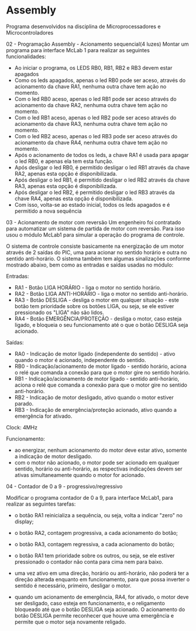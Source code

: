 # Assembly
Programa desenvolvidos na disciplina de Microprocessadores e Microcontroladores

02 - Programação Assembly - Acionamento sequencial(4 luzes)
Montar um programa para interface McLab 1 para realizar as seguintes funcionalidades:
- Ao iniciar o programa, os LEDS RB0, RB1, RB2 e RB3 devem estar apagados
- Como os leds apagados, apenas o led RB0 pode ser aceso, através do acionamento da chave RA1, nenhuma outra chave tem ação no momento.
- Com o led RB0 aceso, apenas o led RB1 pode ser aceso através do acionamento da chave RA2, nenhuma outra chave tem ação no momento.
- Com o led RB1 aceso, apenas o led RB2 pode ser aceso através do acionamento da chave RA3, nenhuma outra chave tem ação no momento.
- Com o led RB2 aceso, apenas o led RB3 pode ser aceso através do acionamento da chave RA4, nenhuma outra chave tem ação no momento.
- Após o acionamento de todos os leds, a chave RA1 é usada para apagar o led RB0, e apenas ela tem esta função.
- Após desligar o led RB0, é permitido desligar o led RB1 através da chave RA2, apenas esta opção é disponibilizada.
- Após desligar o led RB1, é permitido desligar o led RB2 através da chave RA3, apenas esta opção é disponibilizada.
- Após desligar o led RB2, é permitido desligar o led RB3 através da chave RA4, apenas esta opção é disponibilizada.
- Com isso, volta-se ao estado inicial, todos os leds apagados e é permitido a nova sequência

03 - Acionamento de motor com reversão
Um engenheiro foi contratado para automatizar um sistema de partida de motor com reversão. Para isso usou o módulo McLab1 para simular a operação do programa de controle.

O sistema de controle consiste basicamente na energização de um motor através de 2 saídas do PIC, uma para acionar no sentido horário e outra no sentido anti-horário. O sistema também tem algumas sinalizações conforme mostrado abaixo, bem como as entradas e saídas usadas no módulo:

Entradas:
- RA1 - Botão LIGA HORÁRIO - liga o motor no sentido horário.
- RA2 - Botão LIGA ANTI-HORÁRIO - liga o motor no sentido anti-horário.
- RA3 - Botão DESLIGA - desliga o motor em qualquer situação - este botão tem prioridade sobre os botões LIGA, ou seja, se ele estiver pressionado os "LIGA" não são lidos.
- RA4 - Botão EMERGÊNCIA/PROTEÇÃO - desliga o motor, caso esteja ligado, e bloqueia o seu funcionamento até o que o botão DESLIGA seja acionado.

Saídas:
- RA0 - Indicação de motor ligado (independente do sentido) - ativo quando o motor é acionado, independente do sentido.
- RB0 - Indicação/acionamento de motor ligado - sentido horário, aciona o relé que comanda a conexão para que o motor gire no sentido horário.
- RB1 - Indicação/acionamento de motor ligado - sentido anti-horário, aciona o relé que comanda a conexão para que o motor gire no sentido anti-horário.
- RB2 - Indicação de motor desligado, ativo quando o motor estiver parado.
- RB3 - Indicação de emergência/proteção acionado, ativo quando a emergência for ativado.

Clock: 4MHz

Funcionamento:
- ao energizar, nenhum acionamento do motor deve estar ativo, somente a indicação de motor desligado.
- com o motor não acionado, o motor pode ser acionado em qualquer sentido, horário ou anti-horário, as respectivas indicações devem ser ativas simultaneamente quando o motor for acionado.


04 - Contador de 0 a 9 - progressivo/regressivo 

Modificar o programa contador de 0 a 9, para interface McLab1, para realizar as seguintes tarefas:
- o botão RA1 reinicializa a sequência, ou seja, volta a indicar "zero" no display;
- o botão RA2, contagem progressiva, a cada acionamento do botão;
- o botão RA3, contagem regressiva, a cada acionamento do botão;
- o botão RA1 tem prioridade sobre os outros, ou seja, se ele estiver pressionado o contador não conta para cima nem para baixo.
- uma vez ativo em uma direção, horário ou anti-horário, não poderá ter a direção alterada enquanto em funcionamento, para que possa inverter o sentido é necessário, primeiro, desligar o motor.

- quando um acionamento de emergência, RA4, for ativado, o motor deve ser desligado, caso esteja em funcionamento, e o religamento bloqueado até que o botão DESLIGA seja acionado. O acionamento do botão DESLIGA permite reconhecer que houve uma emergência e permite que o motor seja novamente religado.
